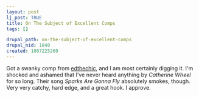 ```yaml
--- 
layout: post
lj_post: TRUE
title: On The Subject of Excellent Comps
tags: []

drupal_path: on-the-subject-of-excellent-comps
drupal_nid: 1840
created: 1087225260
---
```

Got a swanky comp from <a href="http://edthechic.livejournal.com">edthechic</a>, and I am most certainly digging it. I'm shocked and ashamed that I've never heard anything by <i>Catherine Wheel</i> for so long. Their song <i>Sparks Are Gonna Fly</i> absolutely smokes, though. Very very catchy, hard edge, and a great hook. I approve.
